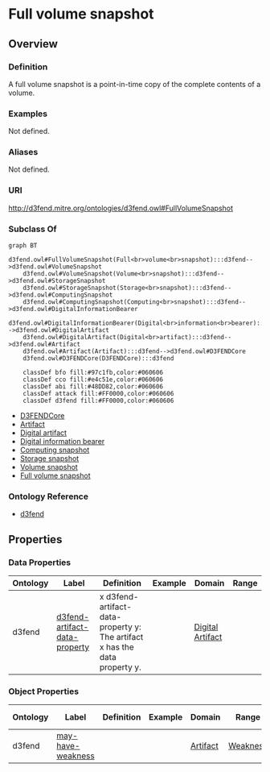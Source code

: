 # Full volume snapshot

## Overview

### Definition
A full volume snapshot is a point-in-time copy of the complete contents of a volume.

### Examples
Not defined.

### Aliases
Not defined.

### URI
http://d3fend.mitre.org/ontologies/d3fend.owl#FullVolumeSnapshot

### Subclass Of
```mermaid
graph BT
    d3fend.owl#FullVolumeSnapshot(Full<br>volume<br>snapshot):::d3fend-->d3fend.owl#VolumeSnapshot
    d3fend.owl#VolumeSnapshot(Volume<br>snapshot):::d3fend-->d3fend.owl#StorageSnapshot
    d3fend.owl#StorageSnapshot(Storage<br>snapshot):::d3fend-->d3fend.owl#ComputingSnapshot
    d3fend.owl#ComputingSnapshot(Computing<br>snapshot):::d3fend-->d3fend.owl#DigitalInformationBearer
    d3fend.owl#DigitalInformationBearer(Digital<br>information<br>bearer):::d3fend-->d3fend.owl#DigitalArtifact
    d3fend.owl#DigitalArtifact(Digital<br>artifact):::d3fend-->d3fend.owl#Artifact
    d3fend.owl#Artifact(Artifact):::d3fend-->d3fend.owl#D3FENDCore
    d3fend.owl#D3FENDCore(D3FENDCore):::d3fend
    
    classDef bfo fill:#97c1fb,color:#060606
    classDef cco fill:#e4c51e,color:#060606
    classDef abi fill:#48DD82,color:#060606
    classDef attack fill:#FF0000,color:#060606
    classDef d3fend fill:#FF0000,color:#060606
```

- [D3FENDCore](/docs/ontology/reference/model/D3FENDCore/D3FENDCore.md)
- [Artifact](/docs/ontology/reference/model/D3FENDCore/Artifact/Artifact.md)
- [Digital artifact](/docs/ontology/reference/model/D3FENDCore/Artifact/Digital%20artifact/Digital%20artifact.md)
- [Digital information bearer](/docs/ontology/reference/model/D3FENDCore/Artifact/Digital%20artifact/Digital%20information%20bearer/Digital%20information%20bearer.md)
- [Computing snapshot](/docs/ontology/reference/model/D3FENDCore/Artifact/Digital%20artifact/Digital%20information%20bearer/Computing%20snapshot/Computing%20snapshot.md)
- [Storage snapshot](/docs/ontology/reference/model/D3FENDCore/Artifact/Digital%20artifact/Digital%20information%20bearer/Computing%20snapshot/Storage%20snapshot/Storage%20snapshot.md)
- [Volume snapshot](/docs/ontology/reference/model/D3FENDCore/Artifact/Digital%20artifact/Digital%20information%20bearer/Computing%20snapshot/Storage%20snapshot/Volume%20snapshot/Volume%20snapshot.md)
- [Full volume snapshot](/docs/ontology/reference/model/D3FENDCore/Artifact/Digital%20artifact/Digital%20information%20bearer/Computing%20snapshot/Storage%20snapshot/Volume%20snapshot/Full%20volume%20snapshot/Full%20volume%20snapshot.md)


### Ontology Reference
- [d3fend](http://d3fend.mitre.org/ontologies/d3fend.owl#)

## Properties
### Data Properties
| Ontology | Label | Definition | Example | Domain | Range |
|----------|-------|------------|---------|--------|-------|
| d3fend | [d3fend-artifact-data-property](http://d3fend.mitre.org/ontologies/d3fend.owl#d3fend-artifact-data-property) | x d3fend-artifact-data-property y: The artifact x has the data property y. |  | [Digital Artifact](/docs/ontology/reference/model/D3FENDCore/Artifact/Digital%20artifact/Digital%20artifact.md) | []() |

### Object Properties
| Ontology | Label | Definition | Example | Domain | Range | Inverse Of |
|----------|-------|------------|---------|--------|-------|------------|
| d3fend | [may-have-weakness](http://d3fend.mitre.org/ontologies/d3fend.owl#may-have-weakness) |  |  | [Artifact](/docs/ontology/reference/model/D3FENDCore/Artifact/Artifact.md) | [Weakness](/docs/ontology/reference/model/D3FENDCore/Weakness/Weakness.md) | []() |

